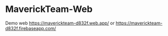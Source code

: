# MaverickTeam-Web
Demo web
https://maverickteam-d832f.web.app/
or
https://maverickteam-d832f.firebaseapp.com/
